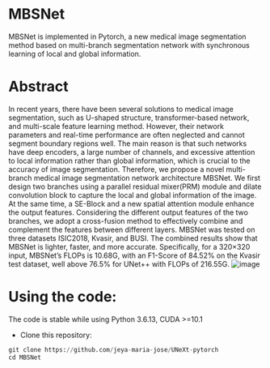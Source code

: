 # MBSNet
MBSNet is implemented in Pytorch, a new medical image segmentation method based on multi-branch segmentation network with synchronous learning of local and global information.
# Abstract
In recent years, there have been several solutions to medical image segmentation, such as U-shaped structure, transformer-based network, and multi-scale feature learning method. However, their network parameters and real-time performance are
often neglected and cannot segment boundary regions well. The main reason is that such networks have deep encoders,
a large number of channels, and excessive attention to local information rather than global information, which is crucial to
the accuracy of image segmentation. Therefore, we propose a novel multi-branch medical image segmentation network
architecture MBSNet. We first design two branches using a parallel residual mixer(PRM) module and dilate convolution block
to capture the local and global information of the image. At the same time, a SE-Block and a new spatial attention module
enhance the output features. Considering the different output features of the two branches, we adopt a cross-fusion method
to effectively combine and complement the features between different layers. MBSNet was tested on three datasets ISIC2018,
Kvasir, and BUSI. The combined results show that MBSNet is lighter, faster, and more accurate. Specifically, for a 320×320
input, MBSNet’s FLOPs is 10.68G, with an F1-Score of 84.52% on the Kvasir test dataset, well above 76.5% for UNet++ with
FLOPs of 216.55G.
![image](https://user-images.githubusercontent.com/38003218/222957253-63cfdb2b-d9c3-4226-848c-32c21745d4ac.png)
# Using the code:
The code is stable while using Python 3.6.13, CUDA >=10.1

- Clone this repository:

``` Python
git clone https://github.com/jeya-maria-jose/UNeXt-pytorch
cd MBSNet
```
